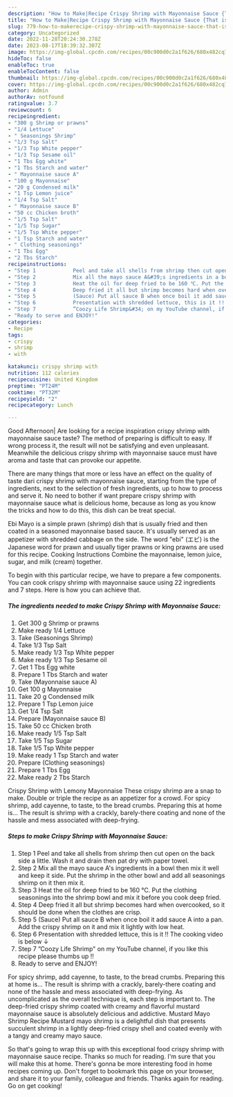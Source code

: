 ```yaml
---
description: "How to Make|Recipe Crispy Shrimp with Mayonnaise Sauce {That is Special"
title: "How to Make|Recipe Crispy Shrimp with Mayonnaise Sauce {That is Special"
slug: 779-how-to-makerecipe-crispy-shrimp-with-mayonnaise-sauce-that-is-special
category: Uncategorized
date: 2022-11-28T20:24:30.278Z
date: 2023-08-17T18:39:32.307Z
image: https://img-global.cpcdn.com/recipes/00c900d0c2a1f626/680x482cq70/crispy-shrimp-with-mayonnaise-sauce-recipe-main-photo.jpg
hideToc: false
enableToc: true
enableTocContent: false
thumbnail: https://img-global.cpcdn.com/recipes/00c900d0c2a1f626/680x482cq70/crispy-shrimp-with-mayonnaise-sauce-recipe-main-photo.jpg
cover: https://img-global.cpcdn.com/recipes/00c900d0c2a1f626/680x482cq70/crispy-shrimp-with-mayonnaise-sauce-recipe-main-photo.jpg
author: Admin
authorAv: notfound
ratingvalue: 3.7
reviewcount: 6
recipeingredient:
- "300 g Shrimp or prawns"
- "1/4 Lettuce"
- " Seasonings Shrimp"
- "1/3 Tsp Salt"
- "1/3 Tsp White pepper"
- "1/3 Tsp Sesame oil"
- "1 Tbs Egg white"
- "1 Tbs Starch and water"
- " Mayonnaise sauce A"
- "100 g Mayonnaise"
- "20 g Condensed milk"
- "1 Tsp Lemon juice"
- "1/4 Tsp Salt"
- " Mayonnaise sauce B"
- "50 cc Chicken broth"
- "1/5 Tsp Salt"
- "1/5 Tsp Sugar"
- "1/5 Tsp White pepper"
- "1 Tsp Starch and water"
- " Clothing seasonings"
- "1 Tbs Egg"
- "2 Tbs Starch"
recipeinstructions:
- "Step 1            Peel and take all shells from shrimp then cut open on the back side a little. Wash it and drain then pat dry with paper towel."
- "Step 2            Mix all the mayo sauce A&#39;s ingredients in a bowl then mix it well and keep it side. Put the shrimp in the other bowl and add all seasonings shrimp on it then mix it."
- "Step 3            Heat the oil for deep fried to be 160 ℃. Put the clothing seasonings into the shrimp bowl and mix it before you cook deep fried."
- "Step 4            Deep fried it all but shrimp becomes hard when overcooked, so it should be done when the clothes are crisp."
- "Step 5            (Sauce) Put all sauce B when once boil it add sauce A into a pan. Add the crispy shrimp on it and mix it lightly with low heat."
- "Step 6            Presentation with shredded lettuce, this is it !! The cooking video is below ↓"
- "Step 7            ”Coozy Life Shrimp&#34; on my YouTube channel, if you like this recipe please thumbs up !!"
- "Ready to serve and ENJOY!"
categories:
- Recipe
tags:
- crispy
- shrimp
- with

katakunci: crispy shrimp with 
nutrition: 112 calories
recipecuisine: United Kingdom
preptime: "PT24M"
cooktime: "PT32M"
recipeyield: "2"
recipecategory: Lunch

---
```



Good Afternoon| Are looking for a recipe inspiration crispy shrimp with mayonnaise sauce taste? The method of preparing is difficult to easy. If wrong process it, the result will not be satisfying and even unpleasant. Meanwhile the delicious crispy shrimp with mayonnaise sauce must have aroma and taste that can provoke our appetite.






There are many things that more or less have an effect on the quality of taste dari crispy shrimp with mayonnaise sauce, starting from the type of ingredients, next to the selection of fresh ingredients, up to how to process and serve it. No need to bother if want prepare crispy shrimp with mayonnaise sauce what is delicious home, because as long as you know the tricks and how to do this, this dish can be treat special.


Ebi Mayo is a simple prawn (shrimp) dish that is usually fried and then coated in a seasoned mayonnaise based sauce. It&#39;s usually served as an appetizer with shredded cabbage on the side. The word &#34;ebi&#34; (エビ) is the Japanese word for prawn and usually tiger prawns or king prawns are used for this recipe. Cooking Instructions Combine the mayonnaise, lemon juice, sugar, and milk (cream) together.


To begin with this particular recipe, we have to prepare a few components. You can cook crispy shrimp with mayonnaise sauce using 22 ingredients and 7 steps. Here is how you can achieve that.

<!--inarticleads1-->

##### The ingredients needed to make Crispy Shrimp with Mayonnaise Sauce:

1. Get 300 g Shrimp or prawns
1. Make ready 1/4 Lettuce
1. Take  (Seasonings Shrimp)
1. Take 1/3 Tsp Salt
1. Make ready 1/3 Tsp White pepper
1. Make ready 1/3 Tsp Sesame oil
1. Get 1 Tbs Egg white
1. Prepare 1 Tbs Starch and water
1. Take  (Mayonnaise sauce A)
1. Get 100 g Mayonnaise
1. Take 20 g Condensed milk
1. Prepare 1 Tsp Lemon juice
1. Get 1/4 Tsp Salt
1. Prepare  (Mayonnaise sauce B)
1. Take 50 cc Chicken broth
1. Make ready 1/5 Tsp Salt
1. Take 1/5 Tsp Sugar
1. Take 1/5 Tsp White pepper
1. Make ready 1 Tsp Starch and water
1. Prepare  (Clothing seasonings)
1. Prepare 1 Tbs Egg
1. Make ready 2 Tbs Starch


Crispy Shrimp with Lemony Mayonnaise These crispy shrimp are a snap to make. Double or triple the recipe as an appetizer for a crowd. For spicy shrimp, add cayenne, to taste, to the bread crumbs. Preparing this at home is… The result is shrimp with a crackly, barely-there coating and none of the hassle and mess associated with deep-frying. 

<!--inarticleads2-->

##### Steps to make Crispy Shrimp with Mayonnaise Sauce:

1. Step 1            Peel and take all shells from shrimp then cut open on the back side a little. Wash it and drain then pat dry with paper towel.
1. Step 2            Mix all the mayo sauce A&#39;s ingredients in a bowl then mix it well and keep it side. Put the shrimp in the other bowl and add all seasonings shrimp on it then mix it.
1. Step 3            Heat the oil for deep fried to be 160 ℃. Put the clothing seasonings into the shrimp bowl and mix it before you cook deep fried.
1. Step 4            Deep fried it all but shrimp becomes hard when overcooked, so it should be done when the clothes are crisp.
1. Step 5            (Sauce) Put all sauce B when once boil it add sauce A into a pan. Add the crispy shrimp on it and mix it lightly with low heat.
1. Step 6            Presentation with shredded lettuce, this is it !! The cooking video is below ↓
1. Step 7            ”Coozy Life Shrimp&#34; on my YouTube channel, if you like this recipe please thumbs up !!
1. Ready to serve and ENJOY!

For spicy shrimp, add cayenne, to taste, to the bread crumbs. Preparing this at home is… The result is shrimp with a crackly, barely-there coating and none of the hassle and mess associated with deep-frying. As uncomplicated as the overall technique is, each step is important to. The deep-fried crispy shrimp coated with creamy and flavorful mustard mayonnaise sauce is absolutely delicious and addictive. Mustard Mayo Shrimp Recipe Mustard mayo shrimp is a delightful dish that presents succulent shrimp in a lightly deep-fried crispy shell and coated evenly with a tangy and creamy mayo sauce. 

So that's going to wrap this up with this exceptional food crispy shrimp with mayonnaise sauce recipe. Thanks so much for reading. I'm sure that you will make this at home. There's gonna be more interesting food in home recipes coming up. Don't forget to bookmark this page on your browser, and share it to your family, colleague and friends. Thanks again for reading. Go on get cooking!
